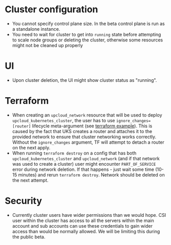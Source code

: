 # Cluster configuration

- You cannot specify control plane size. In the beta control plane is run as a standalone instance.
- You need to wait for cluster to get into `running` state before attempting to scale node groups or deleting the cluster, otherwise some resources might not be cleaned up properly

# UI

- Upon cluster deletion, the UI might show cluster status as "running".

# Terraform

- When creating an `upcloud_network` resource that will be used to deploy `upcloud_kubernetes_cluster`, the user has to use `ignore_changes=[router]` lifecycle meta-argument (see [terraform example](terraform/main.tf)). This is caused by the fact that UKS creates a router and attaches it to the provided network to ensure that cluster networking works correctly. Without the `ignore_changes` argument, TF will attempt to detach a router on the next apply.
- When running `terraform destroy` on a config that has both `upcloud_kubernetes_cluster` and `upcloud_network` (and if that network was used to create a cluster) user might encounter `PART_OF_SERVICE` error during network deletion. If that happens - just wait some time (10-15 minutes) and rerun `terraform destroy`. Network should be deleted on the next attempt.

# Security

- Currently cluster users have wider permissions than we would hope. CSI user within the cluster has access to all the servers within the main account and sub accounts can use these credentials to gain wider access than would be normally allowed. We will be limiting this during the public beta.
